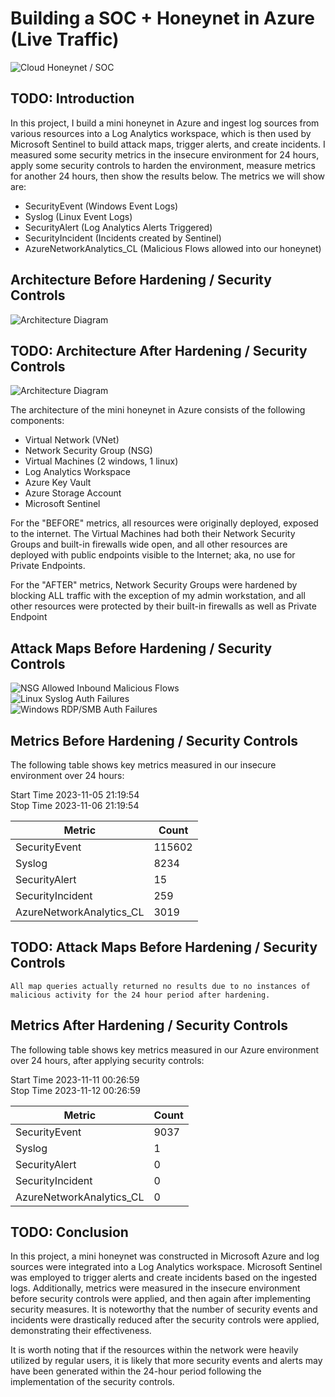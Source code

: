 # Building a SOC + Honeynet in Azure (Live Traffic)
![Cloud Honeynet / SOC](https://i.imgur.com/kPVdLSw.png)

## TODO: Introduction

In this project, I build a mini honeynet in Azure and ingest log sources from various resources into a Log Analytics workspace, which is then used by Microsoft Sentinel to build attack maps, trigger alerts, and create incidents. I measured some security metrics in the insecure environment for 24 hours, apply some security controls to harden the environment, measure metrics for another 24 hours, then show the results below. The metrics we will show are:

- SecurityEvent (Windows Event Logs)
- Syslog (Linux Event Logs)
- SecurityAlert (Log Analytics Alerts Triggered)
- SecurityIncident (Incidents created by Sentinel)
- AzureNetworkAnalytics_CL (Malicious Flows allowed into our honeynet)

## Architecture Before Hardening / Security Controls
![Architecture Diagram](https://i.imgur.com/zNxETMO.png)

## TODO: Architecture After Hardening / Security Controls
![Architecture Diagram](https://i.imgur.com/YQNa9Pp.jpg)

The architecture of the mini honeynet in Azure consists of the following components:

- Virtual Network (VNet)
- Network Security Group (NSG)
- Virtual Machines (2 windows, 1 linux)
- Log Analytics Workspace
- Azure Key Vault
- Azure Storage Account
- Microsoft Sentinel

For the "BEFORE" metrics, all resources were originally deployed, exposed to the internet. The Virtual Machines had both their Network Security Groups and built-in firewalls wide open, and all other resources are deployed with public endpoints visible to the Internet; aka, no use for Private Endpoints.

For the "AFTER" metrics, Network Security Groups were hardened by blocking ALL traffic with the exception of my admin workstation, and all other resources were protected by their built-in firewalls as well as Private Endpoint

## Attack Maps Before Hardening / Security Controls
![NSG Allowed Inbound Malicious Flows](https://i.imgur.com/tieyBGA.png)<br>
![Linux Syslog Auth Failures](https://i.imgur.com/btCBdxy.png)<br>
![Windows RDP/SMB Auth Failures](https://i.imgur.com/ZBqt5pt.png)<br>

## Metrics Before Hardening / Security Controls

The following table shows key metrics measured in our insecure environment over 24 hours:  

Start Time 2023-11-05 21:19:54  
Stop Time 2023-11-06 21:19:54

| Metric                   | Count
| ------------------------ | -----
| SecurityEvent            | 115602
| Syslog                   | 8234
| SecurityAlert            | 15
| SecurityIncident         | 259
| AzureNetworkAnalytics_CL | 3019

## TODO: Attack Maps Before Hardening / Security Controls

```All map queries actually returned no results due to no instances of malicious activity for the 24 hour period after hardening.```

## Metrics After Hardening / Security Controls

The following table shows key metrics measured in our Azure environment over 24 hours, after applying security controls:

Start Time 2023-11-11 00:26:59  
Stop Time	2023-11-12 00:26:59

| Metric                   | Count
| ------------------------ | -----
| SecurityEvent            | 9037
| Syslog                   | 1
| SecurityAlert            | 0
| SecurityIncident         | 0
| AzureNetworkAnalytics_CL | 0

## TODO: Conclusion

In this project, a mini honeynet was constructed in Microsoft Azure and log sources were integrated into a Log Analytics workspace. Microsoft Sentinel was employed to trigger alerts and create incidents based on the ingested logs. Additionally, metrics were measured in the insecure environment before security controls were applied, and then again after implementing security measures. It is noteworthy that the number of security events and incidents were drastically reduced after the security controls were applied, demonstrating their effectiveness.

It is worth noting that if the resources within the network were heavily utilized by regular users, it is likely that more security events and alerts may have been generated within the 24-hour period following the implementation of the security controls.
